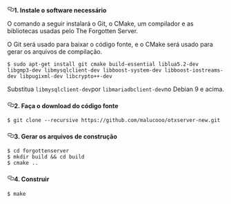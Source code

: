 <div id="wiki-body" class="mt-4 flex-auto min-width-0 gollum-markdown-content instapaper_body">
        <div class="markdown-body>
<h4>
<a id="user-content-1-install-the-required-software" class="anchor" href="#1-install-the-required-software" aria-hidden="true"><svg class="octicon octicon-link" viewBox="0 0 16 16" version="1.1" width="16" height="16" aria-hidden="true"><path fill-rule="evenodd" d="M4 9h1v1H4c-1.5 0-3-1.69-3-3.5S2.55 3 4 3h4c1.45 0 3 1.69 3 3.5 0 1.41-.91 2.72-2 3.25V8.59c.58-.45 1-1.27 1-2.09C10 5.22 8.98 4 8 4H4c-.98 0-2 1.22-2 2.5S3 9 4 9zm9-3h-1v1h1c1 0 2 1.22 2 2.5S13.98 12 13 12H9c-.98 0-2-1.22-2-2.5 0-.83.42-1.64 1-2.09V6.25c-1.09.53-2 1.84-2 3.25C6 11.31 7.55 13 9 13h4c1.45 0 3-1.69 3-3.5S14.5 6 13 6z"></path></svg></a><font style="vertical-align: inherit;"><font style="vertical-align: inherit;"><b>1. Instale o software necessário</b></font></font></h4>
<p><font style="vertical-align: inherit;"><font style="vertical-align: inherit;">O comando a seguir instalará o Git, o CMake, um compilador e as bibliotecas usadas pelo The Forgotten Server.</font></font></p>
<p><font style="vertical-align: inherit;"><font style="vertical-align: inherit;">O Git será usado para baixar o código fonte, e o CMake será usado para gerar os arquivos de compilação.</font></font></p>
<pre><code>$ sudo apt-get install git cmake build-essential liblua5.2-dev libgmp3-dev libmysqlclient-dev libboost-system-dev libboost-iostreams-dev libpugixml-dev libcrypto++-dev
</code></pre>
<p><font style="vertical-align: inherit;"><font style="vertical-align: inherit;">Substitua </font></font><code>libmysqlclient-dev</code><font style="vertical-align: inherit;"><font style="vertical-align: inherit;">por </font></font><code>libmariadbclient-dev</code><font style="vertical-align: inherit;"><font style="vertical-align: inherit;">no Debian 9 e acima.</font></font></p>
<h4>
<a id="user-content-2-download-the-source-code" class="anchor" href="#2-download-the-source-code" aria-hidden="true"><svg class="octicon octicon-link" viewBox="0 0 16 16" version="1.1" width="16" height="16" aria-hidden="true"><path fill-rule="evenodd" d="M4 9h1v1H4c-1.5 0-3-1.69-3-3.5S2.55 3 4 3h4c1.45 0 3 1.69 3 3.5 0 1.41-.91 2.72-2 3.25V8.59c.58-.45 1-1.27 1-2.09C10 5.22 8.98 4 8 4H4c-.98 0-2 1.22-2 2.5S3 9 4 9zm9-3h-1v1h1c1 0 2 1.22 2 2.5S13.98 12 13 12H9c-.98 0-2-1.22-2-2.5 0-.83.42-1.64 1-2.09V6.25c-1.09.53-2 1.84-2 3.25C6 11.31 7.55 13 9 13h4c1.45 0 3-1.69 3-3.5S14.5 6 13 6z"></path></svg></a><font style="vertical-align: inherit;"><font style="vertical-align: inherit;">2. Faça o download do código fonte</font></font></h4>
<pre><code>$ git clone --recursive https://github.com/malucooo/otxserver-new.git
</code></pre>
<h4>
<a id="user-content-3-generate-the-build-files" class="anchor" href="#3-generate-the-build-files" aria-hidden="true"><svg class="octicon octicon-link" viewBox="0 0 16 16" version="1.1" width="16" height="16" aria-hidden="true"><path fill-rule="evenodd" d="M4 9h1v1H4c-1.5 0-3-1.69-3-3.5S2.55 3 4 3h4c1.45 0 3 1.69 3 3.5 0 1.41-.91 2.72-2 3.25V8.59c.58-.45 1-1.27 1-2.09C10 5.22 8.98 4 8 4H4c-.98 0-2 1.22-2 2.5S3 9 4 9zm9-3h-1v1h1c1 0 2 1.22 2 2.5S13.98 12 13 12H9c-.98 0-2-1.22-2-2.5 0-.83.42-1.64 1-2.09V6.25c-1.09.53-2 1.84-2 3.25C6 11.31 7.55 13 9 13h4c1.45 0 3-1.69 3-3.5S14.5 6 13 6z"></path></svg></a><font style="vertical-align: inherit;"><font style="vertical-align: inherit;">3. Gerar os arquivos de construção</font></font></h4>
<pre><code>$ cd forgottenserver<font></font>
$ mkdir build &amp;&amp; cd build<font></font>
$ cmake ..<font></font>
</code></pre>
<h4>
<a id="user-content-4-build" class="anchor" href="#4-build" aria-hidden="true"><svg class="octicon octicon-link" viewBox="0 0 16 16" version="1.1" width="16" height="16" aria-hidden="true"><path fill-rule="evenodd" d="M4 9h1v1H4c-1.5 0-3-1.69-3-3.5S2.55 3 4 3h4c1.45 0 3 1.69 3 3.5 0 1.41-.91 2.72-2 3.25V8.59c.58-.45 1-1.27 1-2.09C10 5.22 8.98 4 8 4H4c-.98 0-2 1.22-2 2.5S3 9 4 9zm9-3h-1v1h1c1 0 2 1.22 2 2.5S13.98 12 13 12H9c-.98 0-2-1.22-2-2.5 0-.83.42-1.64 1-2.09V6.25c-1.09.53-2 1.84-2 3.25C6 11.31 7.55 13 9 13h4c1.45 0 3-1.69 3-3.5S14.5 6 13 6z"></path></svg></a><font style="vertical-align: inherit;"><font style="vertical-align: inherit;">4. Construir</font></font></h4>
<pre><code>$ make
</code></pre>
